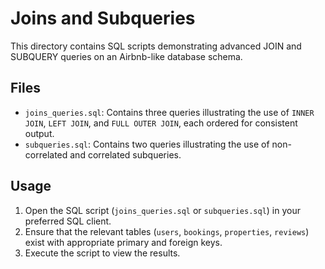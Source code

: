 # Joins and Subqueries

This directory contains SQL scripts demonstrating advanced JOIN and SUBQUERY queries
on an Airbnb-like database schema.

## Files

- `joins_queries.sql`: Contains three queries illustrating the use of `INNER JOIN`,
  `LEFT JOIN`, and `FULL OUTER JOIN`, each ordered for consistent output.
- `subqueries.sql`: Contains two queries illustrating the use of non-correlated and correlated subqueries.

## Usage

1. Open the SQL script (`joins_queries.sql` or `subqueries.sql`) in your preferred SQL client.
2. Ensure that the relevant tables (`users`, `bookings`, `properties`, `reviews`) exist
   with appropriate primary and foreign keys.
3. Execute the script to view the results.
